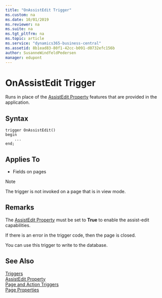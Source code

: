 ```yaml
---
title: "OnAssistEdit Trigger"
ms.custom: na
ms.date: 10/01/2019
ms.reviewer: na
ms.suite: na
ms.tgt_pltfrm: na
ms.topic: article
ms.service: "dynamics365-business-central"
ms.assetid: 8b1ead83-80f1-42cc-b091-d0732efc156b
author: SusanneWindfeldPedersen
manager: edupont
---
```



# OnAssistEdit Trigger
Runs in place of the [AssistEdit Property](../properties/devenv-assistedit-property.md) features that are provided in the application.  

## Syntax  
```  
trigger OnAssistEdit()
begin
    ...
end;
``` 

## Applies To  
- Fields on pages  

> [!NOTE]  
>  The trigger is not invoked on a page that is in view mode<!--NAV in the [!INCLUDE[nav_web](../includes/nav_web_md.md)]-->.  

## Remarks  
The [AssistEdit Property](../properties/devenv-assistedit-property.md) must be set to **True** to enable the assist-edit capabilities.

 If there is an error in the trigger code, then the page is closed.  

 You can use this trigger to write to the database.  

## See Also  
 [Triggers](devenv-triggers.md)  
 [AssistEdit Property](../properties/devenv-assistedit-property.md)  
 [Page and Action Triggers](devenv-page-and-action-triggers.md)  
 [Page Properties](../properties/devenv-page-properties.md)  
